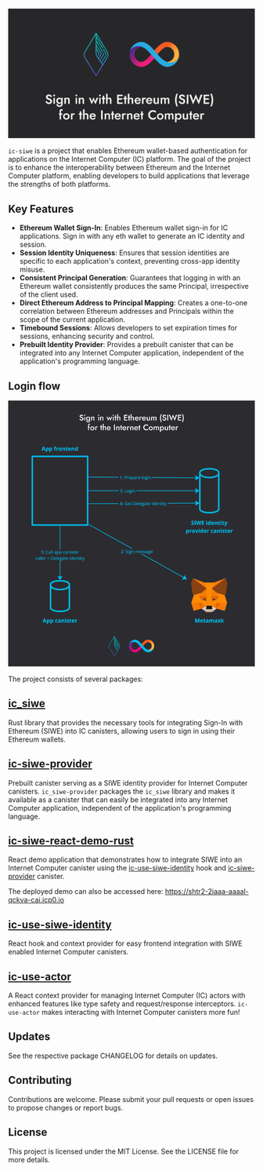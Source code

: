 ![Sign in with Ethereum for the Internet Computer](/media/header.png)

`ic-siwe` is a project that enables Ethereum wallet-based authentication for applications on the Internet Computer (IC) platform. The goal of the project is to enhance the interoperability between Ethereum and the Internet Computer platform, enabling developers to build applications that leverage the strengths of both platforms.

## Key Features

- **Ethereum Wallet Sign-In**: Enables Ethereum wallet sign-in for IC applications. Sign in with any eth wallet to generate an IC identity and session.
- **Session Identity Uniqueness**: Ensures that session identities are specific to each application's context, preventing cross-app identity misuse.
- **Consistent Principal Generation**: Guarantees that logging in with an Ethereum wallet consistently produces the same Principal, irrespective of the client used.
- **Direct Ethereum Address to Principal Mapping**: Creates a one-to-one correlation between Ethereum addresses and Principals within the scope of the current application.
- **Timebound Sessions**: Allows developers to set expiration times for sessions, enhancing security and control.
- **Prebuilt Identity Provider**: Provides a prebuilt canister that can be integrated into any Internet Computer application, independent of the application's programming language.

## Login flow

![Sign in with Ethereum - Login flow](/media/flow.png)

The project consists of several packages:

## [ic_siwe](https://github.com/kristoferlund/ic-siwe/tree/main/packages/ic_siwe)

Rust library that provides the necessary tools for integrating Sign-In with Ethereum (SIWE) into IC canisters, allowing users to sign in using their Ethereum wallets.

## [ic-siwe-provider](https://github.com/kristoferlund/ic-siwe/tree/main/packages/ic_siwe_provider)

Prebuilt canister serving as a SIWE identity provider for Internet Computer canisters. `ic_siwe-provider` packages the `ic_siwe` library and makes it available as a canister that can easily be integrated into any Internet Computer application, independent of the application's programming language.

## [ic-siwe-react-demo-rust](https://github.com/kristoferlund/ic-siwe-react-demo-rust)

React demo application that demonstrates how to integrate SIWE into an Internet Computer canister using the [ic-use-siwe-identity](https://github.com/kristoferlund/ic-siwe/tree/main/packages/ic-use-siwe-identity) hook and [ic-siwe-provider](https://github.com/kristoferlund/ic-siwe/tree/main/packages/ic_siwe_provider) canister.

The deployed demo can also be accessed here: https://shtr2-2iaaa-aaaal-qckva-cai.icp0.io

## [ic-use-siwe-identity](https://github.com/kristoferlund/ic-siwe/tree/main/packages/ic-use-siwe-identity)

React hook and context provider for easy frontend integration with SIWE enabled Internet Computer canisters.

## [ic-use-actor](https://github.com/kristoferlund/ic-use-actor)

A React context provider for managing Internet Computer (IC) actors with enhanced features like type safety and request/response interceptors. `ic-use-actor` makes interacting with Internet Computer canisters more fun!

## Updates

See the respective package CHANGELOG for details on updates.

## Contributing

Contributions are welcome. Please submit your pull requests or open issues to propose changes or report bugs.

## License

This project is licensed under the MIT License. See the LICENSE file for more details.
